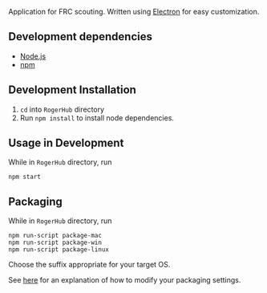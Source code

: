 Application for FRC scouting. Written using [Electron](http://electron.atom.io/) for easy customization.

## Development dependencies
* [Node.js](https://nodejs.org)
* [npm](https://npmjs.com)

## Development Installation
1. `cd` into `RogerHub` directory
2. Run `npm install` to install node dependencies.

## Usage in Development
While in `RogerHub` directory, run

    npm start

## Packaging
While in `RogerHub` directory, run

    npm run-script package-mac
    npm run-script package-win
    npm run-script package-linux

Choose the suffix appropriate for your target OS.

See [here](https://github.com/electron-userland/electron-packager#readme) for an explanation of how to modify your packaging settings.
